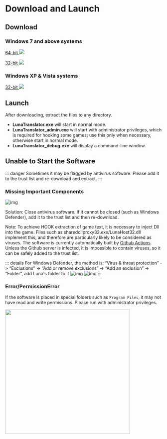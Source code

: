 # Download and Launch

## Download

### Windows 7 and above systems

<a href="https://lunatranslator.org/Resource/DownloadLuna/64"> 64-bit <img style="display:inline-block" src="https://img.shields.io/badge/download_64bit-blue"/> </a>

<a href="https://lunatranslator.org/Resource/DownloadLuna/32"> 32-bit <img style="display:inline-block" src="https://img.shields.io/badge/download_32bit-blue"/> </a>

### Windows XP & Vista systems

<a href="https://lunatranslator.org/Resource/DownloadLuna/xp"> 32-bit <img style="display:inline-block" src="https://img.shields.io/badge/download_32bit_XP-blue"/></a>

## Launch

After downloading, extract the files to any directory.

- **LunaTranslator.exe** will start in normal mode.
- **LunaTranslator_admin.exe** will start with administrator privileges, which is required for hooking some games; use this only when necessary, otherwise start in normal mode.
- **LunaTranslator_debug.exe** will display a command-line window.


## Unable to Start the Software

::: danger
Sometimes it may be flagged by antivirus software. Please add it to the trust list and re-download and extract.
:::

### Missing Important Components

![img](https://image.lunatranslator.org/zh/cantstart/2.jpg) 

Solution: Close antivirus software. If it cannot be closed (such as Windows Defender), add it to the trust list and then re-download.

Note: To achieve HOOK extraction of game text, it is necessary to inject Dll into the game. Files such as shareddllproxy32.exe/LunaHost32.dll implement this, and therefore are particularly likely to be considered as viruses. The software is currently automatically built by [Github Actions](https://github.com/HIllya51/LunaTranslator/actions). Unless the Github server is infected, it is impossible to contain viruses, so it can be safely added to the trust list.

::: details For Windows Defender, the method is: “Virus & threat protection” -> “Exclusions” -> “Add or remove exclusions” -> “Add an exclusion” -> “Folder”, add Luna's folder to it
![img](https://image.lunatranslator.org/zh/cantstart/4.png) 
![img](https://image.lunatranslator.org/zh/cantstart/3.png) 
::: 

### Error/PermissionError

If the software is placed in special folders such as `Program Files`, it may not have read and write permissions. Please run with administrator privileges.

<img src="https://image.lunatranslator.org/zh/cantstart/6.png"  width=400>
